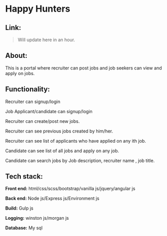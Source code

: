 # Happy Hunters

 ## Link:
 >Will update here in an hour.  

 ## About: 
 This is a portal where recruiter can post jobs and job seekers can view and apply on jobs.

## Functionality:
Recruiter can signup/login

Job Applicant/candidate can signup/login

Recruiter can create/post new jobs.

Recruiter can see previous jobs created by him/her.

Recruiter can see list of applicants who have applied on any ith job.

Candidate can see list of all jobs and apply on any job.

Candidate can search jobs by Job description, recruiter name , job title.


## Tech stack:
**Front end:** 
html/css/scss/bootstrap/vanilla js/jquery/angular js

**Back end:** 
Node js/Express js/Environment js

**Build:** 
Gulp js

**Logging:** 
winston js/morgan js

**Database:** My sql




